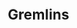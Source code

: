 ---
layout: video
series: Mike and Bootsy
episode: 17
title: Gremlins
permalink: /mike-and-bootsy/episode-17
video_info:
  - youtube;YouTube;yWzfZg9wE7U
release_date: 2016-04-23
platforms:
  - Atari 2600
short_platforms:
  - Atari 2600
thumbnails:
games:
  - Gremlins
current_description: |
  Gremlins (Atari 2600) Mike & Bootsy
---
